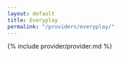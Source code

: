 ```yaml
---
layout: default
title: Everyplay
permalink: "/providers/everyplay/"
---
```


{% include provider/provider.md %}
